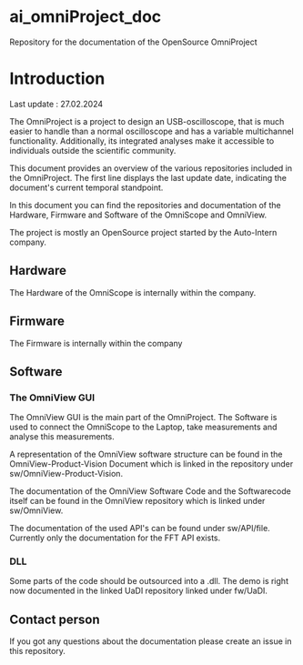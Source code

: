 # ai_omniProject_doc
Repository for the documentation of the OpenSource OmniProject 


# Introduction

Last update : 27.02.2024

The OmniProject is a project to design an USB-oscilloscope, that is much easier to handle than a normal oscilloscope and has a variable multichannel functionality. Additionally, its integrated analyses make it accessible to individuals outside the scientific community.

This document provides an overview of the various repositories included in the OmniProject. The first line displays the last update date, indicating the document's current temporal standpoint.

In this document you can find the repositories and documentation of the Hardware, Firmware and Software of the OmniScope and OmniView. 

The project is mostly an OpenSource project started by the Auto-Intern company. 


## Hardware

The Hardware of the OmniScope is internally within the company. 

## Firmware
The Firmware is internally within the company 

## Software
### The OmniView GUI

The OmniView GUI is the main part of the OmniProject. The Software is used to connect the OmniScope to the Laptop, take measurements and analyse this measurements. 

A representation of the OmniView software structure can be found in the OmniView-Product-Vision Document which is linked in the repository under sw/OmniView-Product-Vision. 

The documentation of the OmniView Software Code and the Softwarecode itself can be found in the OmniView repository which is linked under sw/OmniView. 

The documentation of the used API's can be found under sw/API/file. Currently only the documentation for the FFT API exists. 

### DLL
Some parts of the code should be outsourced into a .dll. 
The demo is right now documented in the linked UaDI repository linked under fw/UaDI.  

## Contact person
If you got any questions about the documentation please create an issue in this repository. 
